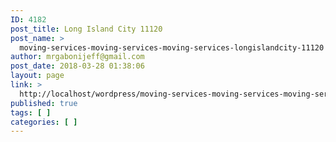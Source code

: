 ```yaml
---
ID: 4182
post_title: Long Island City 11120
post_name: >
  moving-services-moving-services-moving-services-longislandcity-11120
author: mrgabonijeff@gmail.com
post_date: 2018-03-28 01:38:06
layout: page
link: >
  http://localhost/wordpress/moving-services-moving-services-moving-services-longislandcity-11120/
published: true
tags: [ ]
categories: [ ]
---
```

